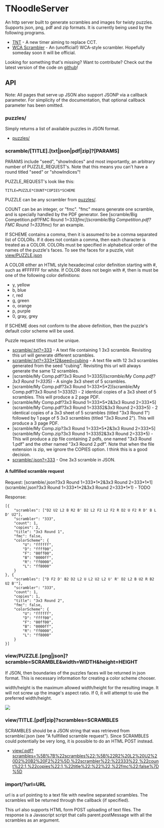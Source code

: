# TNoodleServer #

An http server built to generate scrambles and images for twisty puzzles. Supports json, png, pdf and zip formats.  It is currently being used by the following programs.

* [TNT](tnt/) - A new timer aiming to replace CCT.
* [WCA Scrambler](scramble/) - An (unofficial!) WCA-style scrambler. Hopefully someday soon it will be official.

Looking for something that's missing? Want to contribute? Check out the latest version of the code on [github](http://github.com/jfly/tnoodle)!

## API ##

Note: All pages that serve up JSON also support JSONP via a callback parameter. For simplicity of the documentation, that optional callback parameter has been omitted.

### puzzles/ ###

Simply returns a list of available puzzles in JSON format.

* [puzzles/](puzzles/)

### scramble/[TITLE].[txt|json|pdf|zip]?[PARAMS] ###

PARAMS include "seed", "showIndices" and most importantly, an arbitrary number of PUZZLE_REQUEST's. Note that this means you can't have a round titled "seed" or "showIndices"!

PUZZLE_REQUEST's look like this:

	TITLE=PUZZLE*COUNT*COPIES*SCHEME

PUZZLE can be any scrambler from [puzzles/](puzzles/).

COUNT can be an integer, or "fmc". "fmc" means generate one scramble, and is specially handled by the PDF generator. See [scramble/Big Competition.pdf?FMC Round 1=333*fmc](scramble/Big Competition.pdf?FMC Round 1=333*fmc) for an example.

If SCHEME contains a comma, then it is assumed to be a comma separated list of COLORs. If it does not contain a comma, then each character is treated as a COLOR. COLORs must be specified in alphabetical order of the names of the puzzle's faces. To see the faces for a puzzle, visit [view/PUZZLE.json](view/PUZZLE.json)

A COLOR either an HTML style hexadecimal color definition starting with #, such as #FFFFFF for white. If COLOR does not begin with #, then is must be one of the following color definitions:

* y, yellow
* b, blue
* r, red
* g, green
* o, orange
* p, purple
* 0, gray, grey

If SCHEME does not conform to the above definition, then the puzzle's default color scheme will be used.

Puzzle request titles must be unique.

* [scramble/.txt?=333](scramble/.txt?=333) - A text file containing 1 3x3 scramble. Revisiting this url will generate different scrambles.
* [scramble/.txt?=333*12&seed=cubing](scramble/.txt?=333*12&seed=cubing) - A text file with 12 3x3 scrambles generated from the seed "cubing". Revisiting this url will always generate the same 12 scrambles.
* [scramble/My Comp.pdf?3x3 Round 1=333*5](scramble/My Comp.pdf?3x3 Round 1=333*5) - A single 3x3 sheet of 5 scrambles.
* [scramble/My Comp.pdf?3x3 Round 1=333\*5\*2](scramble/My Comp.pdf?3x3 Round 1=333*5*2) - 2 identical copies of a 3x3 sheet of 5 scrambles. This will produce a 2 page PDF.
* [scramble/My Comp.pdf?3x3 Round 1=333\*5\*2&3x3 Round 2=333\*5](scramble/My Comp.pdf?3x3 Round 1=333*5*2&3x3 Round 2=333*5) - 2 identical copies of a 3x3 sheet of 5 scrambles (titled "3x3 Round 1") 
followed by 1 page of 5 3x3 scrambles (titled "3x3 Round 2"). This will produce a 3 page PDF.
* [scramble/My Comp.zip?3x3 Round 1=333\*5\*2&3x3 Round 2=333\*5](scramble/My Comp.zip?3x3 Round 1=333*5*2&3x3 Round 2=333*5) - This will produce a zip file containing 2 pdfs, one named "3x3 Round 1.pdf" and the other named "3x3 Round 2.pdf". Note that when the file extension is zip, we ignore the COPIES option. I think this is a good decision.
* [scramble/.json?=333](scramble/.json?=333) - One 3x3 scramble in JSON.


#### A fullfilled scramble request ####
Request: [scramble/.json?3x3 Round 1=333\*1\*2&3x3 Round 2=333\*1\*1](scramble/.json?3x3 Round 1=333\*1\*2&3x3 Round 2=333\*1\*1) - TODO

Response:

	[{
	    "scrambles": ["D2 U2 L2 B R2 B' D2 L2 F2 L2 F2 R D2 U F2 R D' B L D' U2"],
	    "scrambler": "333",
	    "count": 1,
	    "copies": 2,
	    "title": "3x3 Round 1",
	    "fmc": false,
	    "colorScheme": {
	        "U": "ffffff",
	        "D": "ffff00",
	        "F": "00ff00",
	        "B": "0000ff",
	        "R": "ff0000",
	        "L": "ff8000"
	    }
	}, {
	    "scrambles": ["D F2 D' B2 D2 L2 U L2 U2 L2 U' R' D2 L2 B U2 R B2 U2 B'"],
	    "scrambler": "333",
	    "count": 1,
	    "copies": 1,
	    "title": "3x3 Round 2",
	    "fmc": false,
	    "colorScheme": {
	        "U": "ffffff",
	        "D": "ffff00",
	        "F": "00ff00",
	        "B": "0000ff",
	        "R": "ff0000",
	        "L": "ff8000"
	    }
	}]


### view/PUZZLE.[png|json]?scramble=SCRAMBLE&width=WIDTH&height=HEIGHT ###

If JSON, then boundaries of the puzzles faces will be returned in json format. This is necessary information for creating a color scheme chooser.

width/height is the maximum allowed width/height for the resulting image. It will not screw up the image's aspect ratio. If 0, it will attempt to use the preferred width/height.

<a href="view/sq1.png?scramble=(3, 3) /"><img src="view/sq1.png?scramble=(3, 3) /" /></a>

### view/TITLE.[pdf|zip]?scrambles=SCRAMBLES ###

SCRAMBLES should be a JSON string that was retrieved from scramble/.json (see "A fullfilled scramble request"). Since SCRAMBLES could potentially be very long, it is possible to do an HTML POST instead.

* [view/.pdf?scrambles=%5B%7B%22scrambles%22:%5B%22R2%20L2%20U2%20D2%20B2%20F2%22%5D,%22scrambler%22:%22333%22,%22count%22:1,%22copies%22:1,%22title%22:%22%22,%22fmc%22:false%7D%5D](view/.pdf?scrambles=%5B%7B%22scrambles%22:%5B%22R2%20L2%20U2%20D2%20B2%20F2%22%5D,%22scrambler%22:%22333%22,%22count%22:1,%22copies%22:1,%22title%22:%22%22,%22fmc%22:false%7D%5D)

### import/?url=URL ###
url is a url pointing to a text file with newline separated scrambles.
The scrambles will be returned through the callback (if specified).

This url also supports HTML form POST uploading of text files. The response is a Javascript script that calls parent.postMessage with all the scrambles as an argument.
